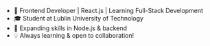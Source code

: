 - 🚀 Frontend Developer | React.js | Learning Full-Stack Development
- 🎓 Student at Lublin University of Technology
- 🔧 Expanding skills in Node.js & backend
- 💡 Always learning & open to collaboration!

